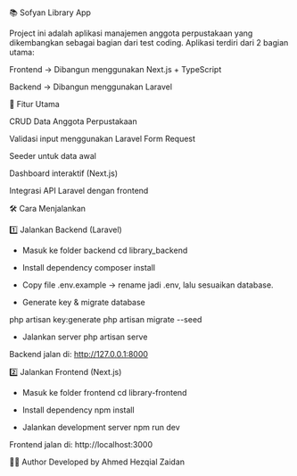 📚 Sofyan Library App

Project ini adalah aplikasi manajemen anggota perpustakaan yang dikembangkan sebagai bagian dari test coding.
Aplikasi terdiri dari 2 bagian utama:

Frontend → Dibangun menggunakan Next.js + TypeScript

Backend → Dibangun menggunakan Laravel

🚀 Fitur Utama

CRUD Data Anggota Perpustakaan

Validasi input menggunakan Laravel Form Request

Seeder untuk data awal

Dashboard interaktif (Next.js)

Integrasi API Laravel dengan frontend


🛠️ Cara Menjalankan

1️⃣ Jalankan Backend (Laravel)

- Masuk ke folder backend
cd library_backend


- Install dependency
composer install

- Copy file .env.example → rename jadi .env, lalu sesuaikan database.
- Generate key & migrate database

php artisan key:generate
php artisan migrate --seed

- Jalankan server
php artisan serve

Backend jalan di: http://127.0.0.1:8000


2️⃣ Jalankan Frontend (Next.js)

- Masuk ke folder frontend
cd library-frontend

- Install dependency
npm install

- Jalankan development server
npm run dev

Frontend jalan di: http://localhost:3000

👨‍💻 Author
Developed by Ahmed Hezqial Zaidan
